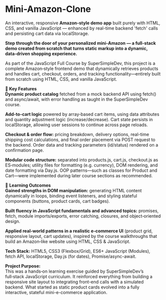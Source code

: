 # Mini-Amazon-Clone
An interactive, responsive <b>Amazon-style demo app</b> built purely with HTML, CSS, and vanilla JavaScript — enhanced by real-time backend 'fetch' calls and persisting cart data via localStorage.

<b>Step through the door of your personalized mini‑Amazon — a full-stack demo created from scratch that turns static markup into a dynamic, data‑driven shopping experience.</b>

As part of the JavaScript Full Course by SuperSimpleDev, this project is a complete Amazon‑style frontend demo that dynamically retrieves products and handles cart, checkout, orders, and tracking functionality—entirely built from scratch using HTML, CSS, and vanilla JavaScript.

🔧<b> Key Features</b><br/>
<b>Dynamic product catalog</b> fetched from a mock backend API using fetch() and async/await, with error handling as taught in the SuperSimpleDev course.

<b>Add-to-cart logic</b> powered by array‑based cart items, using data attributes and quantity adjustment logic (increase/decrease). Cart state persists in localStorage, allowing user sessions to continue across page reloads.

<b>Checkout & order flow:</b> pricing breakdown, delivery options, real-time shipping cost calculations, and final order placement via POST request to the backend. Order data and tracking parameters (id/status) rendered on a confirmation page.

<b>Modular code structure:</b> separated into products.js, cart.js, checkout.js as ES‑modules; utility files for formatting (e.g. currency), DOM rendering, and date formatting via Day.js. OOP patterns—such as classes for Product and Cart—were implemented during later course sections as recommended.

🧠 <b>Learning Outcomes</b><br/>
<b>Gained strengths in DOM manipulation:</b> generating HTML content dynamically in loops, binding event listeners, and styling stateful components (buttons, product cards, cart badges).

<b>Built fluency in JavaScript fundamentals and advanced topics:</b> promises, fetch, module imports/exports, error catching, closures, and object‑oriented design.

<b>Applied real‑world patterns in a realistic e‑commerce UI</b> (product grid, responsive layout, cart updates), inspired by the course walkthroughs that build an Amazon‑like website using HTML, CSS & JavaScript.

<b>Tech Stack:</b> HTML5, CSS3 (Flexbox/Grid), ES6+ JavaScript (Modules), fetch API, localStorage, Day.js (for dates), Promise/async-await.

<b>Project Purpose:</b><br/>
This was a hands‑on learning exercise guided by SuperSimpleDev’s full‑stack JavaScript curriculum. It reinforced everything from building a responsive site layout to integrating front-end calls with a simulated backend. What started as static product cards evolved into a fully interactive, stateful mini-e-commerce application.
